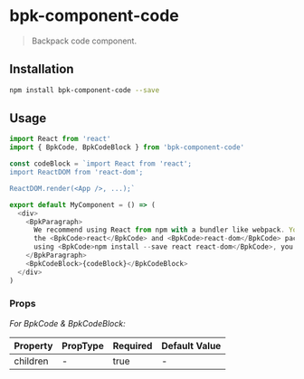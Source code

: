 # bpk-component-code

> Backpack code component.

## Installation

```sh
npm install bpk-component-code --save
```

## Usage

```js
import React from 'react'
import { BpkCode, BpkCodeBlock } from 'bpk-component-code'

const codeBlock = `import React from 'react';
import ReactDOM from 'react-dom';

ReactDOM.render(<App />, ...);`

export default MyComponent = () => (
  <div>
    <BpkParagraph>
      We recommend using React from npm with a bundler like webpack. You can use
      the <BpkCode>react</BpkCode> and <BpkCode>react-dom</BpkCode> packages. After installing it
      using <BpkCode>npm install --save react react-dom</BpkCode>, you can use:
    </BpkParagraph>
    <BpkCodeBlock>{codeBlock}</BpkCodeBlock>
  </div>
)
```

### Props

*For BpkCode & BpkCodeBlock:*

| Property  | PropType | Required | Default Value |
| --------- | -------- | -------- | ------------- |
| children  | -        | true     | -             |
